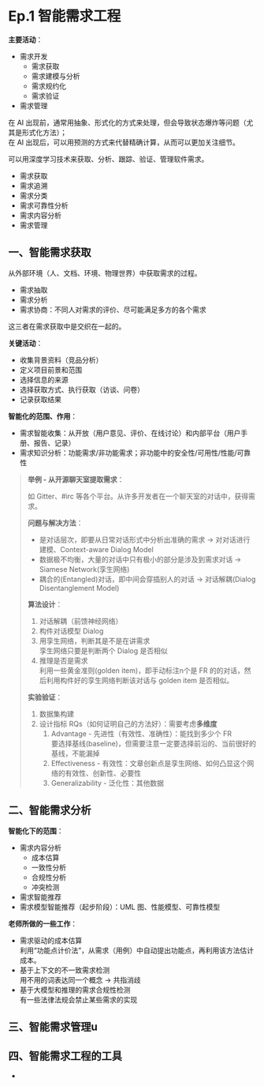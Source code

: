 # Ep.1 智能需求工程

**主要活动**：

* 需求开发
  * 需求获取
  * 需求建模与分析
  * 需求规约化
  * 需求验证
* 需求管理

在 AI 出现前，通常用抽象、形式化的方式来处理，但会导致状态爆炸等问题（尤其是形式化方法）；  
在 AI 出现后，可以用预测的方式来代替精确计算，从而可以更加关注细节。

可以用深度学习技术来获取、分析、跟踪、验证、管理软件需求。

* 需求获取
* 需求追溯
* 需求分类
* 需求可靠性分析
* 需求内容分析
* 需求管理

## 一、智能需求获取

从外部环境（人、文档、环境、物理世界）中获取需求的过程。

* 需求抽取
* 需求分析
* 需求协商：不同人对需求的评价、尽可能满足多方的各个需求

这三者在需求获取中是交织在一起的。

**关键活动**：

* 收集背景资料（竞品分析）
* 定义项目前景和范围
* 选择信息的来源
* 选择获取方式、执行获取（访谈、问卷）
* 记录获取结果

**智能化的范围、作用**：

* 需求智能收集：从开放（用户意见、评价、在线讨论）和内部平台（用户手册、报告、记录）
* 需求知识分析：功能需求/非功能需求；非功能中的安全性/可用性/性能/可靠性

> **举例 - 从开源聊天室提取需求**：
>
> 如 Gitter、#irc 等各个平台。从许多开发者在一个聊天室的对话中，获得需求。
>
> **问题与解决方法**：
>
> * 是对话层次，即要从日常对话形式中分析出准确的需求 -> 对对话进行建模、Context-aware Dialog Model
> * 数据极不均衡，大量的对话中只有极小的部分是涉及到需求对话 -> Siamese Network(孪生网络)
> * 耦合的(Entangled)对话，即中间会穿插别人的对话 -> 对话解耦(Dialog Disentanglement Model)
>
> **算法设计**：
>
> 1. 对话解耦（前馈神经网络）
> 2. 构件对话模型 Dialog
> 3. 用孪生网络，判断其是不是在讲需求  
>    孪生网络只要是判断两个 Dialog 是否相似
> 4. 推理是否是需求  
>    利用一些黄金准则(golden item)，即手动标注n个是 FR 的的对话，然后利用构件好的孪生网络判断该对话与 golden item 是否相似。
>
> **实验验证**：
>
> 1. 数据集构建
> 2. 设计指标 RQs（如何证明自己的方法好）：需要考虑**多维度**
>    1. Advantage - 先进性（有效性、准确性）：能找到多少个 FR  
>       要选择基线(baseline)，但需要注意一定要选择前沿的、当前很好的基线，不能漏掉
>    2. Effectiveness - 有效性：文章创新点是孪生网络、如何凸显这个网络的有效性、创新性、必要性
>    3. Generalizability - 泛化性：其他数据

## 二、智能需求分析

**智能化下的范围**：

* 需求内容分析
  * 成本估算
  * 一致性分析
  * 合规性分析
  * 冲突检测
* 需求智能推荐
* 需求模型智能推荐（起步阶段）：UML 图、性能模型、可靠性模型

**老师所做的一些工作**：

* 需求驱动的成本估算  
  利用“功能点计价法”，从需求（用例）中自动提出功能点，再利用该方法估计成本。
* 基于上下文的不一致需求检测  
  用不用的词表达同一个概念 -> 共指消歧
* 基于大模型和推理的需求合规性检测  
  有一些法律法规会禁止某些需求的实现

## 三、智能需求管理u

## 四、智能需求工程的工具

* 